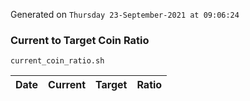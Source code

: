 Generated on `Thursday 23-September-2021 at 09:06:24`

### Current to Target Coin Ratio
`current_coin_ratio.sh`

Date|Current|Target|Ratio
---|---|---|---
